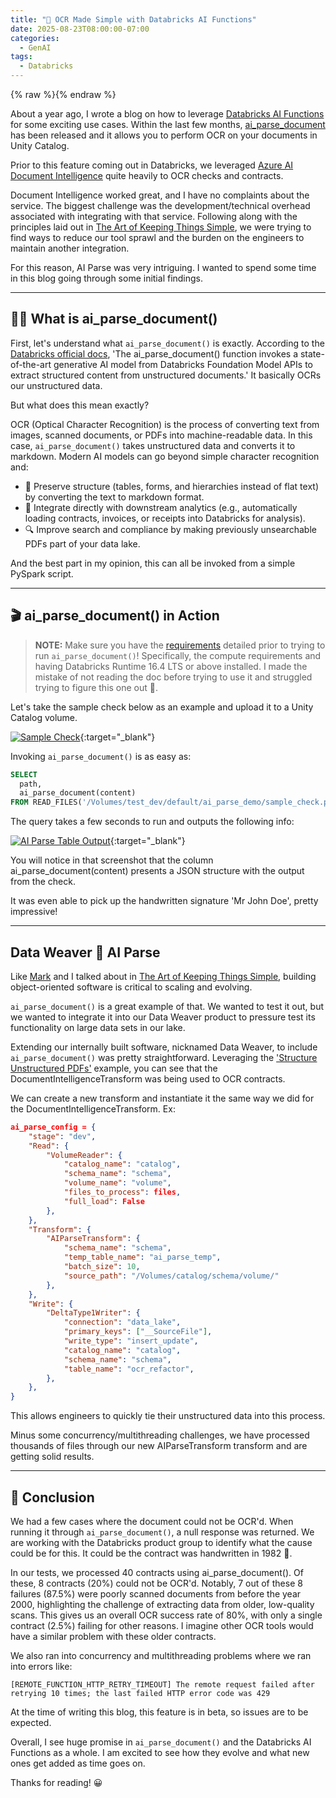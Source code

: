 ```yaml
---
title: "📖 OCR Made Simple with Databricks AI Functions"
date: 2025-08-23T08:00:00-07:00
categories:
  - GenAI
tags:
  - Databricks
---
```


{% raw %}<img src="/blog/assets/images/blog_images/ocr-made-simple-with-databricks-ai-functions/blog_image.png" alt="">{% endraw %}

About a year ago, I wrote a blog on how to leverage [Databricks AI Functions](https://www.linkedin.com/posts/conner-schiissler_i-had-the-opportunity-to-leverage-databricks-activity-7241937445884194816-P2TG?utm_source=share&utm_medium=member_desktop&rcm=ACoAACXEibYBngZiCRvQiwlsg8p1A85--baPNfw) for some exciting use cases. Within the last few months, [ai_parse_document]( https://learn.microsoft.com/en-us/azure/databricks/sql/language-manual/functions/ai_parse_document) has been released and it allows you to perform OCR on your documents in Unity Catalog.

Prior to this feature coming out in Databricks, we leveraged [Azure AI Document Intelligence]( https://learn.microsoft.com/en-us/azure/ai-services/document-intelligence/overview?view=doc-intel-4.0.0_) quite heavily to OCR checks and contracts.

Document Intelligence worked great, and I have no complaints about the service. The biggest challenge was the development/technical overhead associated with integrating with that service. Following along with the principles laid out in [The Art of Keeping Things Simple](https://www.linkedin.com/posts/conner-schiissler_dataengineering-platformengineering-databricks-activity-7312458737800069120-1YMf?utm_source=share&utm_medium=member_desktop&rcm=ACoAACXEibYBngZiCRvQiwlsg8p1A85--baPNfw), we were trying to find ways to reduce our tool sprawl and the burden on the engineers to maintain another integration.

For this reason, AI Parse was very intriguing. I wanted to spend some time in this blog going through some initial findings.

---

## 🤷‍♂️ What is ai_parse_document()

First, let's understand what `ai_parse_document()` is exactly. According to the [Databricks official docs](https://learn.microsoft.com/en-us/azure/databricks/sql/language-manual/functions/ai_parse_document), 'The ai_parse_document() function invokes a state-of-the-art generative AI model from Databricks Foundation Model APIs to extract structured content from unstructured documents.' It basically OCRs our unstructured data.

But what does this mean exactly?

OCR (Optical Character Recognition) is the process of converting text from images, scanned documents, or PDFs into machine-readable data. In this case, `ai_parse_document()` takes unstructured data and converts it to markdown. Modern AI models can go beyond simple character recognition and:

- 📑 Preserve structure (tables, forms, and hierarchies instead of flat text) by converting the text to markdown format.
- 🤝 Integrate directly with downstream analytics (e.g., automatically loading contracts, invoices, or receipts into Databricks for analysis).
- 🔍 Improve search and compliance by making previously unsearchable PDFs part of your data lake.

And the best part in my opinion, this can all be invoked from a simple PySpark script.

---

## 🎬 ai_parse_document() in Action

> **NOTE:** Make sure you have the [requirements](https://learn.microsoft.com/en-us/azure/databricks/sql/language-manual/functions/ai_parse_document#requirements) detailed prior to trying to run `ai_parse_document()`! Specifically, the compute requirements and having Databricks Runtime 16.4 LTS or above installed. I made the mistake of not reading the doc before trying to use it and struggled trying to figure this one out 🤣.

Let's take the sample check below as an example and upload it to a Unity Catalog volume.

[![Sample Check](/blog/assets/images/blog_images/ocr-made-simple-with-databricks-ai-functions/sample_check.png)](/blog/assets/images/blog_images/ocr-made-simple-with-databricks-ai-functions/sample_check.png){:target="_blank"}

Invoking `ai_parse_document()` is as easy as:

```sql
SELECT
  path,
  ai_parse_document(content)
FROM READ_FILES('/Volumes/test_dev/default/ai_parse_demo/sample_check.png', format => 'binaryFile');
```

The query takes a few seconds to run and outputs the following info:

[![AI Parse Table Output](/blog/assets/images/blog_images/ocr-made-simple-with-databricks-ai-functions/ai_parse_table_output)](/blog/assets/images/blog_images/ocr-made-simple-with-databricks-ai-functions/ai_parse_table_output){:target="_blank"}

You will notice in that screenshot that the column ai_parse_document(content) presents a JSON structure with the output from the check.

It was even able to pick up the handwritten signature 'Mr John Doe', pretty impressive!

---

## Data Weaver 🤝 AI Parse

Like [Mark](https://www.linkedin.com/in/mark-van-der-linden-30798811/) and I talked about in [The Art of Keeping Things Simple](https://schiiss.github.io/blog/data/the-art-of-keeping-things-simple/#-code-standards-writing-maintainable-data-pipelines), building object-oriented software is critical to scaling and evolving.

`ai_parse_document()` is a great example of that. We wanted to test it out, but we wanted to integrate it into our Data Weaver product to pressure test its functionality on large data sets in our lake.

Extending our internally built software, nicknamed Data Weaver, to include `ai_parse_document()` was pretty straightforward. Leveraging the ['Structure Unstructured PDFs'](https://schiiss.github.io/blog/data/the-art-of-keeping-things-simple/#ingest-from-sql) example, you can see that the DocumentIntelligenceTransform was being used to OCR contracts.

We can create a new transform and instantiate it the same way we did for the DocumentIntelligenceTransform. Ex:

```json
ai_parse_config = {
    "stage": "dev",
    "Read": {
        "VolumeReader": {
            "catalog_name": "catalog",
            "schema_name": "schema",
            "volume_name": "volume",
            "files_to_process": files,
            "full_load": False
        },
    },
    "Transform": {
        "AIParseTransform": {
            "schema_name": "schema",
            "temp_table_name": "ai_parse_temp",
            "batch_size": 10,
            "source_path": "/Volumes/catalog/schema/volume/"
        },
    },
    "Write": {
        "DeltaType1Writer": {
            "connection": "data_lake",
            "primary_keys": ["__SourceFile"],
            "write_type": "insert_update",
            "catalog_name": "catalog",
            "schema_name": "schema",
            "table_name": "ocr_refactor",
        },
    },
}
```

This allows engineers to quickly tie their unstructured data into this process.

Minus some concurrency/multithreading challenges, we have processed thousands of files through our new AIParseTransform transform and are getting solid results.

---

## 🥳 Conclusion

We had a few cases where the document could not be OCR'd. When running it through `ai_parse_document()`, a null response was returned. We are working with the Databricks product group to identify what the cause could be for this. It could be the contract was handwritten in 1982 🤣.

In our tests, we processed 40 contracts using ai_parse_document(). Of these, 8 contracts (20%) could not be OCR'd. Notably, 7 out of these 8 failures (87.5%) were poorly scanned documents from before the year 2000, highlighting the challenge of extracting data from older, low-quality scans. This gives us an overall OCR success rate of 80%, with only a single contract (2.5%) failing for other reasons. I imagine other OCR tools would have a similar problem with these older contracts.

We also ran into concurrency and multithreading problems where we ran into errors like:

`[REMOTE_FUNCTION_HTTP_RETRY_TIMEOUT] The remote request failed after retrying 10 times; the last failed HTTP error code was 429`

At the time of writing this blog, this feature is in beta, so issues are to be expected.

Overall, I see huge promise in `ai_parse_document()` and the Databricks AI Functions as a whole. I am excited to see how they evolve and what new ones get added as time goes on.

Thanks for reading! 😀

